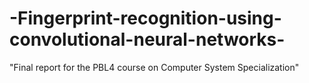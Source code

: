 # -Fingerprint-recognition-using-convolutional-neural-networks-
"Final report for the PBL4 course on Computer System Specialization"
